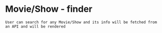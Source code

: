 # Movie/Show - finder


`User can search for any Movie/Show and its info will be fetched from an API and will be rendered`
